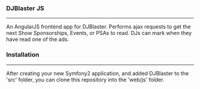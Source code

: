 ### DJBlaster JS
----
An AngularJS frontend app for DJBlaster. Performs ajax requests to get the next Show Sponsorships, Events, or PSAs to read. DJs can mark when they have read one of the ads.

### Installation
----
After creating your new Symfony2 application, and added DJBlaster to the 'src' folder, you can clone this repository into the 'web/js' folder.